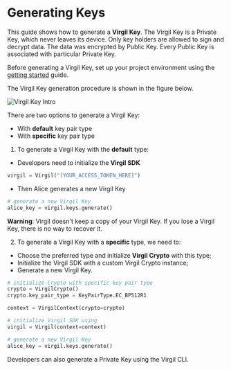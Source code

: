 # Generating Keys

This guide shows how to generate a **Virgil Key**. The Virgil Key is a Private Key, which never leaves its device. Only key holders are allowed to sign and decrypt data. The data was encrypted by Public Key. Every Public Key is associated with particular Private Key.

Before generating a Virgil Key, set up your project environment using the [getting started](https://github.com/VirgilSecurity/virgil-sdk-python/blob/docs-review/documentation/guides/configuration/client-configuration.md) guide.

The Virgil Key generation procedure is shown in the figure below.

![Virgil Key Intro](https://github.com/VirgilSecurity/virgil-sdk-python/blob/docs-review/documentation/img/Key_introduction.png "Keys generation")

There are two options to generate a Virgil Key:
- With **default** key pair type
- With **specific** key pair type


1. To generate a Virgil Key with the **default** type:


- Developers need to initialize the **Virgil SDK**

```python
virgil = Virgil("[YOUR_ACCESS_TOKEN_HERE]")
```

- Then Alice generates a new Virgil Key

```python
# generate a new Virgil Key
alice_key = virgil.keys.generate()
```

**Warning**: Virgil doesn't keep a copy of your Virgil Key. If you lose a Virgil Key, there is no way to recover it.

2. To generate a Virgil Key with a **specific** type, we need to:


- Choose the preferred type and initialize **Virgil Crypto** with this type;
- Initialize the Virgil SDK with a custom Virgil Crypto instance;
- Generate a new Virgil Key.

```python
# initialize Crypto with specific key pair type
crypto = VirgilCrypto()
crypto.key_pair_type = KeyPairType.EC_BP512R1

context = VirgilContext(crypto=crypto)

# initialize Virgil SDK using
virgil = Virgil(context=context)

# generate a new Virgil Key
alice_key = virgil.keys.generate()
```

Developers can also generate a Private Key using the Virgil CLI.
